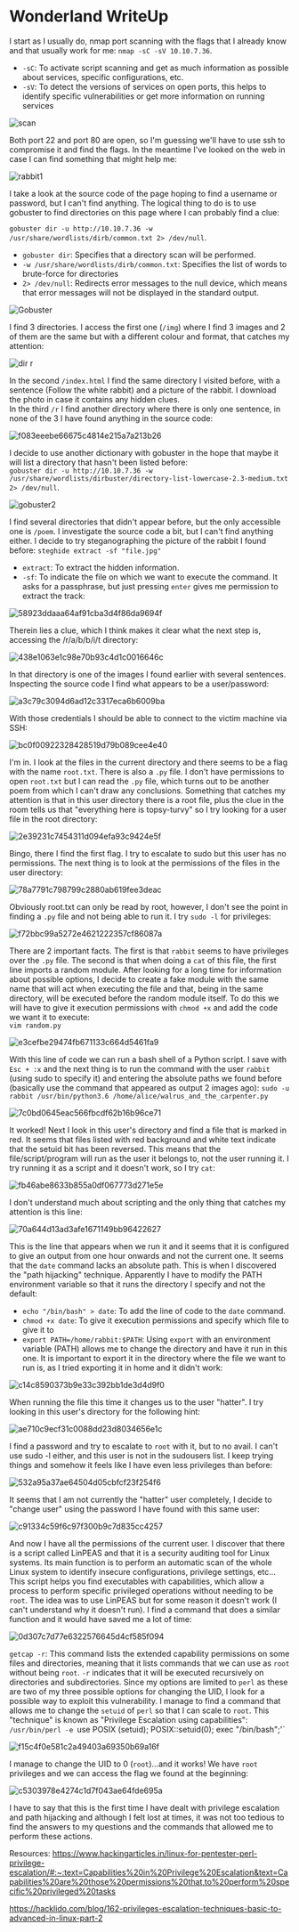 # Wonderland WriteUp

I start as I usually do, nmap port scanning with the flags that I already know and that usually work for me:
`nmap -sC -sV 10.10.7.36`.
- `-sC`: To activate script scanning and get as much information as possible about services, specific configurations, etc.
- `-sV`: To detect the versions of services on open ports, this helps to identify specific vulnerabilities or get more information on running services

![scan](https://github.com/Theeraz/theraz.github.io/assets/90190970/99c1cf9e-7c0f-4ee8-abbf-5f46c878c256)

Both port 22 and port 80 are open, so I'm guessing we'll have to use ssh to compromise it and find the flags. In the meantime I've looked on the web in case I can find something that might help me:

  ![rabbit1](https://github.com/Theeraz/theraz.github.io/assets/90190970/a49f3583-d936-4f6a-9226-56c10537cc02)

I take a look at the source code of the page hoping to find a username or password, but I can't find anything. The logical thing to do is to use gobuster to find directories on this page where I can probably find a clue:  

 `gobuster dir -u http://10.10.7.36 -w /usr/share/wordlists/dirb/common.txt 2> /dev/null`.
 - `gobuster dir`: Specifies that a directory scan will be performed.
 - `-w /usr/share/wordlists/dirb/common.txt`: Specifies the list of words to brute-force for directories
 - `2> /dev/null`: Redirects error messages to the null device, which means that error messages will not be displayed in the standard output.

![Gobuster](https://github.com/Theeraz/theraz.github.io/assets/90190970/12515126-cb44-4a60-8f37-2f4582c7d916)  

I find 3 directories. I access the first one (`/img`) where I find 3 images and 2 of them are the same but with a different colour and format, that catches my attention:  

![dir r](https://github.com/Theeraz/theraz.github.io/assets/90190970/4e9cb0be-00bf-4179-8c21-9374c60302f5)  

In the second `/index.html` I find the same directory I visited before, with a sentence (Follow the white rabbit) and a picture of the rabbit. I download the photo in case it contains any hidden clues.  
In the third `/r` I find another directory where there is only one sentence, in none of the 3 I have found anything in the source code:  

![f083eeebe66675c4814e215a7a213b26](https://github.com/Theeraz/theraz.github.io/assets/90190970/73d59fac-aa8b-4b5c-af71-4677913b9d77)  

I decide to use another dictionary with gobuster in the hope that maybe it will list a directory that hasn't been listed before:  
`gobuster dir -u http://10.10.7.36 -w /usr/share/wordlists/dirbuster/directory-list-lowercase-2.3-medium.txt 2> /dev/null`.   

![gobuster2](https://github.com/Theeraz/theraz.github.io/assets/90190970/09688e98-57e7-4295-8370-4609bbb7dfd4)  

I find several directories that didn't appear before, but the only accessible one is `/poem`. I investigate the source code a bit, but I can't find anything either. I decide to try steganographing the picture of the rabbit I found before:
`steghide extract -sf "file.jpg"`
- `extract`: To extract the hidden information.
- `-sf`: To indicate the file on which we want to execute the command.
It asks for a passphrase, but just pressing ``enter`` gives me permission to extract the track:

![58923ddaaa64af91cba3d4f86da9694f](https://github.com/Theeraz/theraz.github.io/assets/90190970/4728b5de-5ac6-49f3-a714-4386b4a4d4c5)  

Therein lies a clue, which I think makes it clear what the next step is, accessing the /r/a/b/b/i/t directory:  

![438e1063e1c98e70b93c4d1c0016646c](https://github.com/Theeraz/theraz.github.io/assets/90190970/22a970bf-8d85-4ca0-a510-98d5e7595700)  

In that directory is one of the images I found earlier with several sentences. Inspecting the source code I find what appears to be a user/password:

![a3c79c3094d6ad12c3317eca6b6009ba](https://github.com/Theeraz/theraz.github.io/assets/90190970/e70404e4-329f-4c65-bfe2-93a4bff2bfca)  

With those credentials I should be able to connect to the victim machine via SSH:  

![bc0f00922328428519d79b089cee4e40](https://github.com/Theeraz/theraz.github.io/assets/90190970/cf9aadfd-84a8-433f-b165-f25cbdaacb3f)  

I'm in. I look at the files in the current directory and there seems to be a flag with the name `root.txt`. There is also a `.py` file. I don't have permissions to open `root.txt` but I can read the `.py` file, which turns out to be another poem from which I can't draw any conclusions. Something that catches my attention is that in this user directory there is a root file, plus the clue in the room tells us that "everything here is topsy-turvy" so I try looking for a user file in the root directory: 

![2e39231c7454311d094efa93c9424e5f](https://github.com/Theeraz/theraz.github.io/assets/90190970/0c54ed1d-26e4-4fcb-a196-effa4e2c55d7)  

Bingo, there I find the first flag. I try to escalate to sudo but this user has no permissions. The next thing is to look at the permissions of the files in the user directory:  

![78a7791c798799c2880ab619fee3deac](https://github.com/Theeraz/theraz.github.io/assets/90190970/986c655c-7251-46ec-b184-e9a812607c47)  

Obviously root.txt can only be read by root, however, I don't see the point in finding a `.py` file and not being able to run it. I try `sudo -l` for privileges:  

![f72bbc99a5272e4621222357cf86087a](https://github.com/Theeraz/theraz.github.io/assets/90190970/f6a08795-7041-4895-8b9f-7384d5448308)

There are 2 important facts. The first is that `rabbit` seems to have privileges over the `.py` file. The second is that when doing a `cat` of this file, the first line imports a random module. After looking for a long time for information about possible options, I decide to create a fake module with the same name that will act when executing the file and that, being in the same directory, will be executed before the random module itself. To do this we will have to give it execution permissions with `chmod +x` and add the code we want it to execute:  
`vim random.py`  

![e3cefbe29474fb671133c664d5461fa9](https://github.com/Theeraz/theraz.github.io/assets/90190970/5a41aaf9-0d6b-4295-9012-21a422867aa5)  

With this line of code we can run a bash shell of a Python script. I save with `Esc + :x` and the next thing is to run the command with the user `rabbit` (using sudo to specify it) and entering the absolute paths we found before (basically use the command that appeared as output 2 images ago):
`sudo -u rabbit /usr/bin/python3.6 /home/alice/walrus_and_the_carpenter.py`  

![7c0bd0645eac566fbcdf62b16b96ce71](https://github.com/Theeraz/theraz.github.io/assets/90190970/dfa6ec16-6720-4f35-ab57-705799f27dd0)  

It worked! Next I look in this user's directory and find a file that is marked in red. It seems that files listed with red background and white text indicate that the setuid bit has been reversed. This means that the file/script/program will run as the user it belongs to, not the user running it. I try running it as a script and it doesn't work, so I try `cat`:  

![fb46abe8633b855a0df067773d271e5e](https://github.com/Theeraz/theraz.github.io/assets/90190970/25d6fee9-8aaf-4824-9bac-1692baaaa85e)  

I don't understand much about scripting and the only thing that catches my attention is this line:  

![70a644d13ad3afe1671149bb96422627](https://github.com/Theeraz/theraz.github.io/assets/90190970/a3e5d8b2-458d-4325-b553-77331e02ae02)  

This is the line that appears when we run it and it seems that it is configured to give an output from one hour onwards and not the current one. It seems that the `date` command lacks an absolute path. This is when I discovered the "path hijacking" technique. Apparently I have to modify the PATH environment variable so that it runs the directory I specify and not the default:  
- `echo "/bin/bash" > date`: To add the line of code to the `date` command.  
- `chmod +x date`: To give it execution permissions and specify which file to give it to  
- `export PATH=/home/rabbit:$PATH`: Using `export` with an environment variable (PATH) allows me to change the directory and have it run in this one. It is important to export it in the directory where the file we want to run is, as I tried exporting it in home and it didn't work:  

![c14c8590373b9e33c392bb1de3d4d9f0](https://github.com/Theeraz/theraz.github.io/assets/90190970/02664787-6dcc-4a70-a181-b53b6d3e968b)  

When running the file this time it changes us to the user "hatter". I try looking in this user's directory for the following hint:  

![ae710c9ecf31c0088dd23d8034656e1c](https://github.com/Theeraz/theraz.github.io/assets/90190970/a58b1171-1143-4b4f-8097-3c570f4c3e1f)  

I find a password and try to escalate to `root` with it, but to no avail. I can't use sudo -l either, and this user is not in the sudousers list. I keep trying things and somehow it feels like I have even less privileges than before: 

![532a95a37ae64504d05cbfcf23f254f6](https://github.com/Theeraz/theraz.github.io/assets/90190970/7207ab83-edda-4d8b-9b00-0252b0c55bab)  

It seems that I am not currently the "hatter" user completely, I decide to "change user" using the password I have found with this same user:

![c91334c59f6c97f300b9c7d835cc4257](https://github.com/Theeraz/theraz.github.io/assets/90190970/8402f86d-2e7b-4ecf-ba5b-1d4ff454c447)  

And now I have all the permissions of the current user. I discover that there is a script called LinPEAS and that it is a security auditing tool for Linux systems. Its main function is to perform an automatic scan of the whole Linux system to identify insecure configurations, privilege settings, etc... This script helps you find executables with capabilities, which allow a process to perform specific privileged operations without needing to be `root`. The idea was to use LinPEAS but for some reason it doesn't work (I can't understand why it doesn't run). I find a command that does a similar function and it would have saved me a lot of time:  

![0d307c7d77e6322576645d4cf585f094](https://github.com/Theeraz/theraz.github.io/assets/90190970/bc55092a-898b-472c-8787-a1be417d3197)  

`getcap -r`: This command lists the extended capability permissions on some files and directories, meaning that it lists commands that we can use as `root` without being `root`. `-r` indicates that it will be executed recursively on directories and subdirectories. Since my options are limited to `perl` as these are two of my three possible options for changing the UID, I look for a possible way to exploit this vulnerability.  I manage to find a command that allows me to change the `setuid` of `perl` so that I can scale to `root`. This "technique" is known as "Privilege Escalation using capabilities":  
`/usr/bin/perl -e `use POSIX (setuid); POSIX::setuid(0); exec "/bin/bash";'`

![f15c4f0e581c2a49403a69350b69a16f](https://github.com/Theeraz/theraz.github.io/assets/90190970/1df9297d-a4fa-4287-a4aa-a8e0513579f5)

I manage to change the UID to 0 (`root`)...and it works! We have `root` privileges and we can access the flag we found at the beginning:  

![c5303978e4274c1d7f043ae64fde695a](https://github.com/Theeraz/theraz.github.io/assets/90190970/7e038f0a-86f1-45f2-af84-c2f6e58cb948)  

I have to say that this is the first time I have dealt with privilege escalation and path hijacking and although I felt lost at times, it was not too tedious to find the answers to my questions and the commands that allowed me to perform these actions.

Resources: https://www.hackingarticles.in/linux-for-pentester-perl-privilege-escalation/#:~:text=Capabilities%20in%20Privilege%20Escalation&text=Capabilities%20are%20those%20permissions%20that,to%20perform%20specific%20privileged%20tasks  

https://hacklido.com/blog/162-privileges-escalation-techniques-basic-to-advanced-in-linux-part-2



